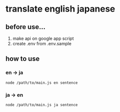 # translate english japanese

## before use...

1. make api on google app script
1. create .env from .env.sample

## how to use

### en -> ja

```commandline
node /path/to/main.js en sentence
```

### ja -> en

```commandline
node /path/to/main.js ja sentence
```
